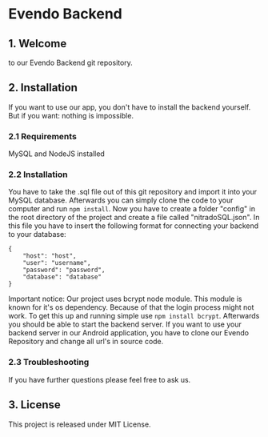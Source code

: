 # Evendo Backend

## 1. Welcome
to our Evendo Backend git repository.

## 2. Installation
If you want to use our app, you don't have to install the backend yourself. But if you want: nothing is impossible.

### 2.1 Requirements
MySQL and NodeJS installed

### 2.2 Installation
You have to take the .sql file out of this git repository and import it into your MySQL database. 
Afterwards you can simply clone the code to your computer and run ```npm install```.
Now you have to create a folder "config" in the root directory of the project and create a file called "nitradoSQL.json".
In this file you have to insert the following format for connecting your backend to your database:
```
{
    "host": "host",
    "user": "username",
    "password": "password",
    "database": "database"
}
```
Important notice: Our project uses bcrypt node module. This module is known for it's os dependency. Because of that the login process might not work. To get this up and running simple use ```npm install bcrypt```.
Afterwards you should be able to start the backend server. If you want to use your backend server in our Android application, you have to clone our Evendo Repository and change all url's in source code.

### 2.3 Troubleshooting
If you have further questions please feel free to ask us.

## 3. License
This project is released under MIT License.
